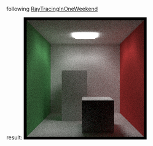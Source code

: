 following [RayTracingInOneWeekend](https://raytracing.github.io/books/RayTracingInOneWeekend.html#diffusematerials/truelambertianreflection)

result:
![](output.png)

